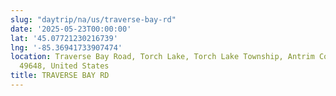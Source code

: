```yaml
---
slug: "daytrip/na/us/traverse-bay-rd"
date: '2025-05-23T00:00:00'
lat: '45.07721230216739'
lng: '-85.36941733907474'
location: Traverse Bay Road, Torch Lake, Torch Lake Township, Antrim County, Michigan,
  49648, United States
title: TRAVERSE BAY RD
---
```



